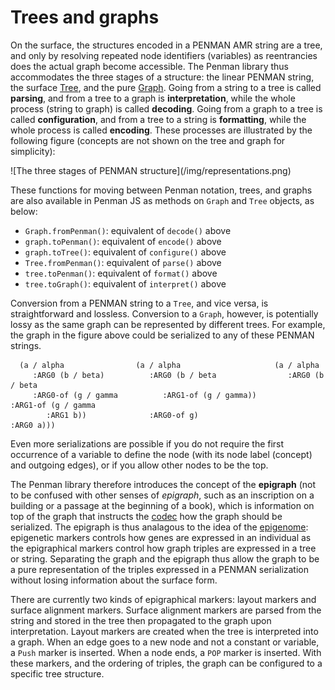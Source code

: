 # Trees and graphs

On the surface, the structures encoded in a PENMAN AMR string are a tree,
and only by resolving repeated
node identifiers (variables) as reentrancies does the actual graph
become accessible. The Penman library thus accommodates the three
stages of a structure: the linear PENMAN string, the surface
[Tree](api.tree#class-tree), and the pure [Graph](api.graph#class-graph).
Going from a string to a tree is called
**parsing**, and from a tree to a graph is **interpretation**, while
the whole process (string to graph) is called **decoding**. Going from
a graph to a tree is called **configuration**, and from a tree to a
string is **formatting**, while the whole process is called
**encoding**. These processes are illustrated by the following figure
(concepts are not shown on the tree and graph for simplicity):

<div class="light-image-bg">
![The three stages of PENMAN structure](/img/representations.png)
</div>

These functions for moving between Penman notation, trees, and graphs are also
available in Penman JS as methods on `Graph` and `Tree` objects, as below:

- `Graph.fromPenman()`: equivalent of `decode()` above
- `graph.toPenman()`: equivalent of `encode()` above
- `graph.toTree()`: equivalent of `configure()` above
- `Tree.fromPenman()`: equivalent of `parse()` above
- `tree.toPenman()`: equivalent of `format()` above
- `tree.toGraph()`: equivalent of `interpret()` above

Conversion from a PENMAN string to a `Tree`, and
vice versa, is straightforward and lossless. Conversion to a
`Graph`, however, is potentially lossy as the
same graph can be represented by different trees. For example, the
graph in the figure above could be serialized to any of these PENMAN
strings.

```
  (a / alpha                (a / alpha                     (a / alpha
     :ARG0 (b / beta)          :ARG0 (b / beta                :ARG0 (b / beta
     :ARG0-of (g / gamma          :ARG1-of (g / gamma))          :ARG1-of (g / gamma
        :ARG1 b))              :ARG0-of g)                          :ARG0 a)))
```

Even more serializations are possible if you do not require the first
occurrence of a variable to define the node (with its node label
(concept) and outgoing edges), or if you allow other nodes to be the
top.

The Penman library therefore introduces the concept of the
**epigraph** (not to be confused with other senses of _epigraph_, such
as an inscription on a building or a passage at the beginning of a
book), which is information on top of the graph that instructs the
[codec](api.codec#class-penmancodec) how the graph should be
serialized. The epigraph is thus analagous to the idea of the
[epigenome](https://en.wikipedia.org/wiki/Epigenome): epigenetic
markers controls how genes are expressed in an individual as the
epigraphical markers control how graph triples are expressed in a tree
or string. Separating the graph and the epigraph thus allow the graph
to be a pure representation of the triples expressed in a PENMAN
serialization without losing information about the surface form.

There are currently two kinds of epigraphical markers: layout markers
and surface alignment markers. Surface alignment markers are parsed
from the string and stored in the tree then propagated to the graph
upon interpretation. Layout markers are created when the tree is
interpreted into a graph. When an edge goes to a new node and not a
constant or variable, a `Push` marker is
inserted. When a node ends, a `POP` marker is
inserted. With these markers, and the ordering of triples, the graph
can be configured to a specific tree structure.
